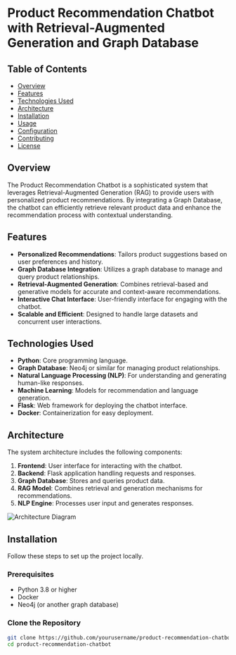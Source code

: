 # Product Recommendation Chatbot with Retrieval-Augmented Generation and Graph Database  
 
## Table of Contents  
- [Overview](#overview)
- [Features](#features)
- [Technologies Used](#technologies-used) 
- [Architecture](#architecture)  
- [Installation](#installation) 
- [Usage](#usage) 
- [Configuration](#configuration)
- [Contributing](#contributing) 
- [License](#license) 

## Overview
The Product Recommendation Chatbot is a sophisticated system that leverages Retrieval-Augmented Generation (RAG) to provide users with personalized product recommendations. By integrating a Graph Database, the chatbot can efficiently retrieve relevant product data and enhance the recommendation process with contextual understanding.

## Features
- **Personalized Recommendations**: Tailors product suggestions based on user preferences and history.
- **Graph Database Integration**: Utilizes a graph database to manage and query product relationships.
- **Retrieval-Augmented Generation**: Combines retrieval-based and generative models for accurate and context-aware recommendations.
- **Interactive Chat Interface**: User-friendly interface for engaging with the chatbot.
- **Scalable and Efficient**: Designed to handle large datasets and concurrent user interactions.

## Technologies Used
- **Python**: Core programming language.
- **Graph Database**: Neo4j or similar for managing product relationships.
- **Natural Language Processing (NLP)**: For understanding and generating human-like responses.
- **Machine Learning**: Models for recommendation and language generation.
- **Flask**: Web framework for deploying the chatbot interface.
- **Docker**: Containerization for easy deployment.

## Architecture
The system architecture includes the following components:
1. **Frontend**: User interface for interacting with the chatbot.
2. **Backend**: Flask application handling requests and responses.
3. **Graph Database**: Stores and queries product data.
4. **RAG Model**: Combines retrieval and generation mechanisms for recommendations.
5. **NLP Engine**: Processes user input and generates responses.

![Architecture Diagram](link_to_architecture_diagram.png)

## Installation
Follow these steps to set up the project locally.

### Prerequisites
- Python 3.8 or higher
- Docker
- Neo4j (or another graph database)

### Clone the Repository
```bash
git clone https://github.com/yourusername/product-recommendation-chatbot.git
cd product-recommendation-chatbot
